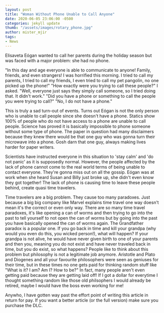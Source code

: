 ```yaml
---
layout: post
title: "Woman Without Phone Unable to Call Anyone"
date: 2020-06-05 23:06:00 -0500
categories: jekyll update
thumb: "/assets/images/rotary_phone.jpg"
author: mister_mjir
tags:
- News
---
```


Elisaveta Eógan wanted to call her parents during the holiday season but was faced with a major problem: she had no phone.
 
"In this day and age everyone is able to communicate to anyone! Family, friends, and even strangers! I was horrified this
morning. I tried to call my parents, I tried to call my friends, I even tried to call my pet pangolin, no one picked up the
phone!" "How exactly were you trying to call these people?" I asked. "Well, everyone just says they simply call someone, so I
tried doing that. It didn't work." "Did you have a phone or something to call the people you were trying to call?" "No, I do
not have a phone."
 
This is truly a sad turn-out of events. Turns out Eógan is not the only person who is unable to call people since she doesn't
have a phone. Statics show 100% of people who do not have access to a phone are unable to call people. Science has proved it
is basically impossible to phone someone without some type of phone. The paper in question had many disclaimers because they
knew there would be that one guy who was gonna turn their microwave into a phone. Gosh darn that one guy, always making lives
harder for paper writers.

Scientists have instructed everyone in this situation to 'stay calm' and 'do not panic' as it is supposedly normal. However,
the people affected by the lack of phone cannot come to the real world terms of being unable to contact everyone. They're gonna
miss out on all the gossip. Eógan was at work when she heard Susan and Billy just broke up, she didn't even know they got
together! The lack of phone is causing time to leave these people behind, create quasi time travelers.

Time travelers are a big problem. They cause too many paradoxes. Just because a big big company like Marvel explains time
travel one way doesn't mean it's the correct or even only way. There are so many time travel paradoxes, it's like opening
a can of worms and then trying to go into the past to tell yourself to not open the can of worms but by going into the past
you have basically opened the can of worms again. The Grandfather paradox is a popular one. If you go back in time and kill
your grandpa (why would you even do this, you wicked person!), what will happen? If your grandpa is not alive, he would
have never given birth to one of your parents and then you, meaning you do not exist and have never traveled back in time,
but you do exist, so what happens? People like to think about this problem but philosophy is not a legitimate job anymore.
Aristotle and Plato and Diogenes and all your favourite philosophers were seen as geniuses for their time, but in these times
no one gets paid for thinking random stuff like "What is it? I am? Am I? How to be?" In fact, many people aren't even getting
paid because they are getting laid off! If I got a dollar for everytime I thought something random like those old philsophers
I would already be retired, maybe I would have the boss even working for me!

Anywho, I have gotten way past the effort point of writing this article in return for pay. If you want a better article (or
the full version) make sure you purchase the DLC.
